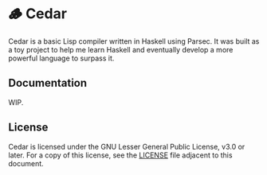 # 🪵 Cedar

Cedar is a basic Lisp compiler written in Haskell using Parsec. It was built as a toy project to help me learn Haskell and eventually develop a more powerful language to surpass it.

## Documentation

WIP.

## License

Cedar is licensed under the GNU Lesser General Public License, v3.0 or later. For a copy of this license, see the [LICENSE](LICENSE) file adjacent to this document.
